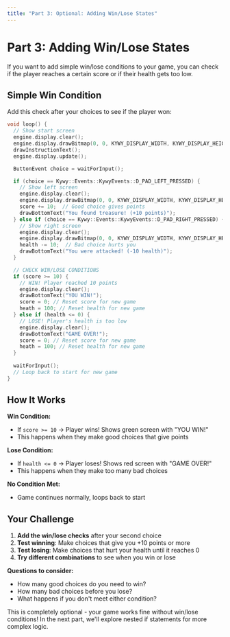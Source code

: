 ```yaml
---
title: "Part 3: Optional: Adding Win/Lose States"
---
```


<!--
SPDX-FileCopyrightText: 2025 KOINSLOT, Inc.

SPDX-License-Identifier: GPL-3.0-or-later
-->

# Part 3: Adding Win/Lose States

If you want to add simple win/lose conditions to your game, you can check if the player reaches a certain score or if their health gets too low.

## Simple Win Condition

Add this check after your choices to see if the player won:

```cpp
void loop() {
  // Show start screen
  engine.display.clear();
  engine.display.drawBitmap(0, 0, KYWY_DISPLAY_WIDTH, KYWY_DISPLAY_HEIGHT, startScreen);
  drawInstructionText();
  engine.display.update();

  ButtonEvent choice = waitForInput();

  if (choice == Kywy::Events::KywyEvents::D_PAD_LEFT_PRESSED) {
    // Show left screen
    engine.display.clear();
    engine.display.drawBitmap(0, 0, KYWY_DISPLAY_WIDTH, KYWY_DISPLAY_HEIGHT, leftScreen);
    score += 10;  // Good choice gives points
    drawBottomText("You found treasure! (+10 points)");
  } else if (choice == Kywy::Events::KywyEvents::D_PAD_RIGHT_PRESSED) {
    // Show right screen
    engine.display.clear();
    engine.display.drawBitmap(0, 0, KYWY_DISPLAY_WIDTH, KYWY_DISPLAY_HEIGHT, rightScreen);
    health -= 10;  // Bad choice hurts you
    drawBottomText("You were attacked! (-10 health)");
  }

  // CHECK WIN/LOSE CONDITIONS
  if (score >= 10) {
    // WIN! Player reached 10 points
    engine.display.clear();
    drawBottomText("YOU WIN!");
    score = 0; // Reset score for new game
    heath = 100; // Reset health for new game
  } else if (health <= 0) {
    // LOSE! Player's health is too low
    engine.display.clear();
    drawBottomText("GAME OVER!");
    score = 0; // Reset score for new game
    heath = 100; // Reset health for new game
  }
  
  waitForInput();
  // Loop back to start for new game
}
```

## How It Works

**Win Condition:**
- If `score >= 10` → Player wins! Shows green screen with "YOU WIN!"
- This happens when they make good choices that give points

**Lose Condition:**
- If `health <= 0` → Player loses! Shows red screen with "GAME OVER!"
- This happens when they make too many bad choices

**No Condition Met:**
- Game continues normally, loops back to start

## Your Challenge

1. **Add the win/lose checks** after your second choice
2. **Test winning**: Make choices that give you +10 points or more
3. **Test losing**: Make choices that hurt your health until it reaches 0
4. **Try different combinations** to see when you win or lose

**Questions to consider:**
- How many good choices do you need to win?
- How many bad choices before you lose?
- What happens if you don't meet either condition?

This is completely optional - your game works fine without win/lose conditions! In the next part, we'll explore nested if statements for more complex logic.
